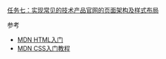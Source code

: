 [任务七：实现常见的技术产品官网的页面架构及样式布局](http://ife.baidu.com/course/detail/id/102)  

参考  

- [MDN HTML入门](https://developer.mozilla.org/zh-CN/docs/Web/Guide/HTML/Introduction)
- [MDN CSS入门教程](https://developer.mozilla.org/zh-CN/docs/Web/Guide/CSS/Getting_started)
